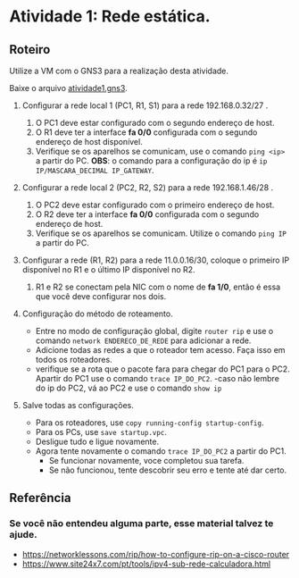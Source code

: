 # Atividade 1: Rede estática.

## Roteiro

Utilize a VM com o GNS3 para a realização desta atividade.

Baixe o arquivo [atividade1.gns3](./atividade1.gns3).

1. Configurar a rede local 1 (PC1, R1, S1) para a rede 192.168.0.32/27 .
    1. O PC1 deve estar configurado com o segundo endereço de host.
    2. O R1 deve ter a interface **fa 0/0** configurada com o segundo endereço de host disponível.
    3. Verifique se os aparelhos se comunicam, use o comando `ping <ip>` a partir do PC.
    **OBS**: o comando para a configuração do ip é `ip IP/MASCARA_DECIMAL IP_GATEWAY`.

2. Configurar a rede local 2 (PC2, R2, S2) para a rede 192.168.1.46/28 .
    1. O PC2 deve estar configurado com o primeiro endereço de host.
    2. O R2 deve ter a interface **fa 0/0** configurada com o segundo endereço de host.
    3. Verifique se os aparelhos se comunicam. Utilize o comando `ping IP` a partir do PC.

3. Configurar a rede (R1, R2) para a rede 11.0.0.16/30, coloque o primeiro IP disponível no R1 e o último IP disponível no R2.
    1. R1 e R2 se conectam pela NIC com o nome de **fa 1/0**, então é essa que você deve configurar nos dois.

4. Configuração do método de roteamento.
    - Entre no modo de configuração global, digite `router rip` e use o comando `network ENDERECO_DE_REDE` para adicionar a rede.
    - Adicione todas as redes a que o roteador tem acesso. Faça isso em todos os roteadores.
    - verifique se a rota que o pacote fara para chegar do PC1 para o PC2. Apartir do PC1 use o comando `trace IP_DO_PC2`.
        -caso não lembre do ip do PC2, vá ao PC2 e use o comando `show ip`

5. Salve todas as configurações.
    - Para os roteadores, use `copy running-config startup-config`.
    - Para os PCs, use `save startup.vpc`.
    - Desligue tudo e ligue novamente.
    - Agora tente novamente o comando `trace IP_DO_PC2` a partir do PC1.
        - Se funcionar novamente, voce completou sua tarefa.
        - Se não funcionou, tente descobrir seu erro e tente até dar certo.



## Referência

### Se você não entendeu alguma parte, esse material talvez te ajude.
- <https://networklessons.com/rip/how-to-configure-rip-on-a-cisco-router>
- <https://www.site24x7.com/pt/tools/ipv4-sub-rede-calculadora.html>
